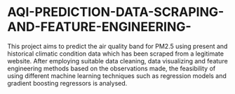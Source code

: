 # AQI-PREDICTION-DATA-SCRAPING-AND-FEATURE-ENGINEERING-
This project aims to predict the air quality band for PM2.5 using present and historical climatic condition  data which has been scraped from a legitimate website. After employing suitable data cleaning, data  visualizing and feature engineering methods based on the observations made, the feasibility of using  different machine learning techniques such as regression models and gradient boosting regressors is analysed.
